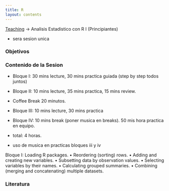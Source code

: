 ```yaml
---
title: R
layout: contents
---
```


[Teaching](../../../teaching.md) &rarr; Analisis Estadistico con R I (Principiantes)

- sera sesion unica

### Objetivos

### Contenido de la Sesion

- Bloque I:  30 mins lecture, 30 mins practica guiada (step by step todos juntos)
- Bloque II: 10 mins lecture, 35 mins practica, 15 mins review.
- Coffee Break 20 minutos.
- Bloque III: 10 mins lecture, 30 mins practica
- Bloque IV:  10 mins break (poner musica en breaks). 50 mis hora practica en equipo.
- total: 4 horas.

- uso de musica en practicas bloques iii y iv


Bloque I: Loading R packages.
• Reordering (sorting) rows.
• Adding and creating new variables.
• Subsetting data by observation values.
• Selecting variables by their names.
• Calculating grouped summaries.
• Combining (merging and concatenating) multiple datasets.

### Literatura
